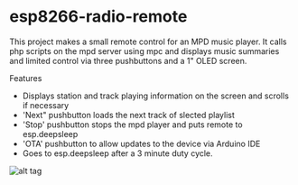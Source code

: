 # esp8266-radio-remote
This project makes a small remote control for an MPD music player.
It calls php scripts on the mpd server using mpc and displays music summaries and limited control via three pushbuttons 
and a 1" OLED screen.

Features
- Displays station and track playing information on the screen and scrolls if necessary
- 'Next" pushbutton loads the next track of slected playlist
- 'Stop' pushbutton stops the mpd player and puts remote to esp.deepsleep
- 'OTA' pushbutton to allow updates to the device via Arduino IDE
- Goes to esp.deepsleep after a 3 minute duty cycle.

![alt tag](https://cloud.githubusercontent.com/assets/25142892/24594593/126ec37a-1872-11e7-9090-f82c56a88fa5.png)
